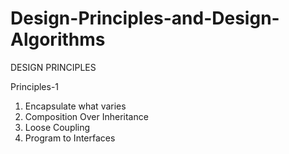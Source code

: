 # Design-Principles-and-Design-Algorithms

DESIGN PRINCIPLES

Principles-1

1. Encapsulate what varies
2. Composition Over Inheritance
3. Loose Coupling
4. Program to Interfaces